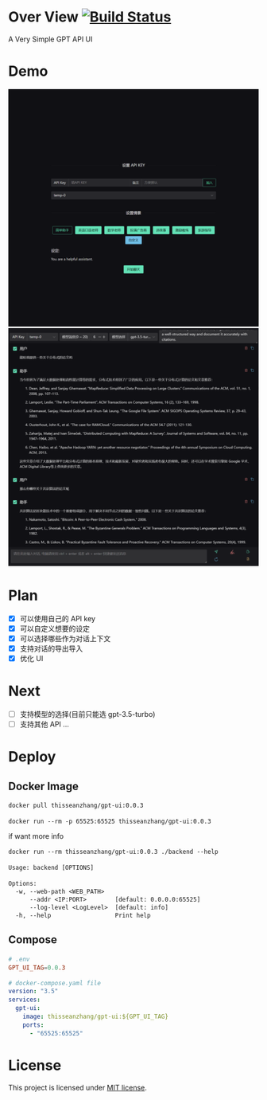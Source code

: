 # Over View [![Build Status](https://drone.whileaway.io/api/badges/ThisSeanZhang/gpt-ui/status.svg)](https://drone.whileaway.io/ThisSeanZhang/gpt-ui)
A Very Simple GPT API UI 

# Demo
![](./docs/overview.png)
![](./docs/chat.png)

# Plan
- [x] 可以使用自己的 API key
- [x] 可以自定义想要的设定
- [x] 可以选择哪些作为对话上下文
- [x] 支持对话的导出导入
- [x] 优化 UI

# Next
- [ ] 支持模型的选择(目前只能选 gpt-3.5-turbo)
- [ ] 支持其他 API
...

# Deploy
## Docker Image
```shell
docker pull thisseanzhang/gpt-ui:0.0.3

docker run --rm -p 65525:65525 thisseanzhang/gpt-ui:0.0.3
```

if want more info
```shell
docker run --rm thisseanzhang/gpt-ui:0.0.3 ./backend --help

Usage: backend [OPTIONS]

Options:
  -w, --web-path <WEB_PATH>
      --addr <IP:PORT>        [default: 0.0.0.0:65525]
      --log-level <LogLevel>  [default: info]
  -h, --help                  Print help

```
## Compose

```conf
# .env
GPT_UI_TAG=0.0.3
```

```yaml
# docker-compose.yaml file
version: "3.5"
services:
  gpt-ui:
    image: thisseanzhang/gpt-ui:${GPT_UI_TAG}
    ports:
      - "65525:65525"
```

# License
This project is licensed under [MIT license](https://github.com/ThisSeanZhang/gpt-ui/blob/main/LICENSE).
